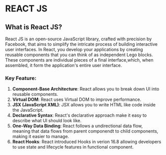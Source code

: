 # REACT JS

## What is React JS?

 React JS is an open-source JavaScript library, crafted with precision by Facebook, that aims to simplify the intricate process of building interactive user interfaces. In React, you develop your applications by creating reusable components that you can think of as independent Lego blocks. These components are individual pieces of a final interface,which, when assembled, it form the application's entire user interface.

 ### Key Feature:
 1. **Component-Base Architecture**: React allows you to break down UI into reusable components.
 2. **Virtual DOM**: React uses Virtual DOM to improve performance.
 3. **JSX (JavaScript XML)**: JSX allows you to write HTML like code inside the JavaScript.
 4. **Declarative Syntax**: React's declarative approach make it easy to describe what UI should look like.
 5. **One-Way Data Binding**: React follows a undirectional data flow, meaning that data flows from parent componendt to child components, making it easier to manage.
 6. **React Hooks**: React introduced Hooks in verion 16.8 allowing developers to use state and lifecycle features in functional component.

